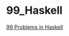 99_Haskell
==========

[99 Problems in Haskell](http://www.haskell.org/haskellwiki/99_questions/1_to_10)
